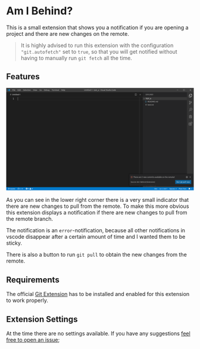 # Am I Behind?

This is a small extension that shows you a notification if you are opening a
project and there are new changes on the remote.

> It is highly advised to run this extension with the configuration
`"git.autofetch"` set to `true`, so that you will get notified without having
to manually run `git fetch` all the time.

## Features

![Notification](./documentation/images/screenshot.png)

As you can see in the lower right corner there is a very small indicator that
there are new changes to pull from the remote. To make this more obvious this
extension displays a notification if there are new changes to pull from the
remote branch.

The notification is an `error`-notification, because all other notifications in
vscode disappear after a certain amount of time and I wanted them to be sticky.

There is also a button to run `git pull` to obtain the new changes from the
remote.

## Requirements

The official [Git Extension](https://github.com/Microsoft/vscode/tree/master/extensions/git) has to be installed and enabled for this extension to work properly.

## Extension Settings

At the time there are no settings available. If you have any suggestions
[feel free to open an issue](https://github.com/NiclasvanEyk/vscode-am-i-behind/issues);
